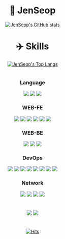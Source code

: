 <div align="center">

# 🐴 JenSeop
[![JenSeop's GitHub stats](https://github-readme-stats.vercel.app/api?username=JenSeop&show_icons=true&theme=dark)](https://github.com/anuraghazra/github-readme-stats#gh-dark-mode-only)

# ✈️ Skills
[![JenSeop's Top Langs](https://github-readme-stats.vercel.app/api/top-langs/?username=JenSeop&layout=compact&theme=dark)](https://github.com/anuraghazra/github-readme-stats)

#

  <h3>Language</h3>
  <a href="#" onClick=""><img src="https://img.shields.io/badge/C-A8B9CC?style=flat-square&logo=C&logoColor=white"/></a>
  <a href="#" onClick=""><img src="https://img.shields.io/badge/C++-00599C?style=flat-square&logo=C&logoColor=white"/></a>
  <a href="#" onClick=""><img src="https://img.shields.io/badge/Python-3776AB?style=flat-square&logo=Python&logoColor=white"/></a>
  <h3>WEB-FE</h3>
  <a href="#" onClick=""><img src="https://img.shields.io/badge/HTML5-E34F26?style=flat-square&logo=HTML5&logoColor=white"/></a>
  <a href="#" onClick=""><img src="https://img.shields.io/badge/CSS-1572B6?style=flat-square&logo=CSS3&logoColor=white"/></a>
  <a href="#" onClick=""><img src="https://img.shields.io/badge/JavaScript-F7DF1E?style=flat-square&logo=JavaScript&logoColor=white"/></a>
  <a href="#" onClick=""><img src="https://img.shields.io/badge/Bootstrap-7952B3?style=flat-square&logo=Bootstrap&logoColor=white"/></a>
  <a href="#" onClick=""><img src="https://img.shields.io/badge/React-61DAFB?style=flat-square&logo=React&logoColor=white"/></a>
  <a href="#" onClick=""><img src="https://img.shields.io/badge/MUI-007FFF?style=flat-square&logo=MUI&logoColor=white"/></a>
  <h3>WEB-BE</h3>
  <a href="#" onClick=""><img src="https://img.shields.io/badge/Tomcat-F8DC75?style=flat-square&logo=Apache Tomcat&logoColor=white"/></a>
  <a href="#" onClick=""><img src="https://img.shields.io/badge/MySQL-4479A1?style=flat-square&logo=MySQL&logoColor=white"/></a>
  <a href="#" onClick=""><img src="https://img.shields.io/badge/Node.js-339933?style=flat-square&logo=Node.js&logoColor=white"/></a>
  <h3>DevOps</h3>
  <a href="#" onClick=""><img src="https://img.shields.io/badge/Git-F05032?style=flat-square&logo=Git&logoColor=white"/></a>
  <a href="#" onClick=""><img src="https://img.shields.io/badge/GitHub-181717?style=flat-square&logo=GitHub&logoColor=white"/></a>
  <a href="#" onClick=""><img src="https://img.shields.io/badge/Figma-F24E1E?style=flat-square&logo=Figma&logoColor=white"/></a>
  <a href="#" onClick=""><img src="https://img.shields.io/badge/Notion-000000?style=flat-square&logo=Notion&logoColor=white"/></a>
  <a href="#" onClick=""><img src="https://img.shields.io/badge/Linux-FCC624?style=flat-square&logo=Linux&logoColor=white"/></a>
  <a href="#" onClick=""><img src="https://img.shields.io/badge/Shell-5391FE?style=flat-square&logo=PowerShell&logoColor=white"/></a>
  <a href="#" onClick=""><img src="https://img.shields.io/badge/VS-5C2D91?style=flat-square&logo=Visual Studio&logoColor=white"/></a>
  <a href="#" onClick=""><img src="https://img.shields.io/badge/VSC-007ACC?style=flat-square&logo=Visual Studio Code&logoColor=white"/></a>
  <h3>Network</h3>
  <a href="#" onClick=""><img src="https://img.shields.io/badge/Slack-4A154B?style=flat-square&logo=Slack&logoColor=white"/></a>
  <a href="https://user-images.githubusercontent.com/95238604/235059132-63e97e10-f02b-494a-ad44-db03a6254f1f.png"
     target='_blank' onClick=""><img src="https://img.shields.io/badge/Discord-5865F2?style=flat-square&logo=Discord&logoColor=white"/></a>
  <a href="mailto:business@nogouse.com?subject=[FROM][GitHub] Hello, JenSeop."><img src="https://img.shields.io/badge/Gmail-EA4335?style=flat-        square&logo=Gmail&logoColor=white"/></a>
  <a href="http://www.byidev.com/" target="_blank"><img src="https://img.shields.io/badge/Tistory-000000?style=flat-square&logo=Tistory&logoColor=white"/></a>
  
#
<a href="#" onClick=""><img src="https://img.shields.io/badge/LIKELION-SUS-FB542B?style=flat-square&logo=Brave&logoColor=white"/></a>
<a href="https://ksea.kisia.or.kr/home/kor/education/developer/index.do?menuPos=6&tabPos=B&idx=&act=&idx2=" onClick=""><img src="https://img.shields.io/badge/KISIA-SDEV-184D66?style=flat-square&logo=Klook&logoColor=white"/></a>
#
[![Hits](https://hits.seeyoufarm.com/api/count/incr/badge.svg?url=https%3A%2F%2Fgithub.com%2FJenSeop&count_bg=%23BF2A52&title_bg=%23000000&icon=github.svg&icon_color=%23FFFFFF&title=hits&edge_flat=true)](https://hits.seeyoufarm.com)
</div>
